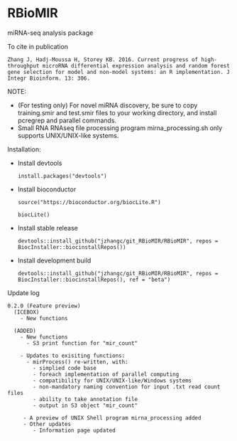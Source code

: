 # RBioMIR
miRNA-seq analysis package

To cite in publication
  
    Zhang J, Hadj-Moussa H, Storey KB. 2016. Current progress of high-throughput microRNA differential expression analysis and random forest gene selection for model and non-model systems: an R implementation. J Integr Bioinform. 13: 306.
    

NOTE:
  - (For testing only) For novel miRNA discovery, be sure to copy training.smir and test.smir files to your working directory, and install pcregrep and parallel commands.
  - Small RNA RNAseq file processing program mirna_processing.sh only supports UNIX/UNIX-like systems. 

Installation:

  - Install devtools
  
        install.packages("devtools")
    
  - Install bioconductor
  
        source("https://bioconductor.org/biocLite.R")
      
        biocLite()
    
  - Install stable release
  
        devtools::install_github("jzhangc/git_RBioMIR/RBioMIR", repos = BiocInstaller::biocinstallRepos())    

  - Install development build
  
        devtools::install_github("jzhangc/git_RBioMIR/RBioMIR", repos = BiocInstaller::biocinstallRepos(), ref = "beta")  
        

Update log

    0.2.0 (Feature preview)
      (ICEBOX)
        - New functions

      (ADDED)
        - New functions
          - S3 print function for "mir_count"
          
        - Updates to exisiting functions:
          - mirProcess() re-written, with:
            - simplied code base
            - foreach implementation of parallel computing
            - compatibility for UNIX/UNIX-like/Windows systems
            - non-mandatory naming convention for input .txt read count files
            - ability to take annotation file
            - output in S3 object "mir_count"
            
         - A preview of UNIX Shell program mirna_processing added
         - Other updates
            - Information page updated

